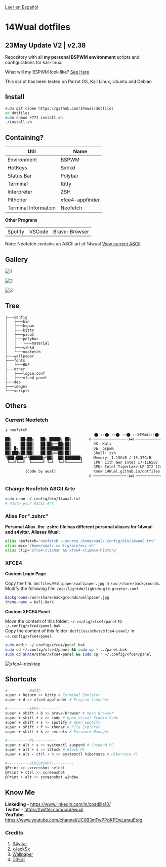[Leer en Español](https://GitHub.com/14wual/dotfiles/main/other/Sread/spanish.md)

# 14Wual dotfiles

## 23May Update V2 | v2.38

Repository with all **my personal BSPWM environment** scripts and configurations for kali-linux.

What will my BSPWM look like? [See Here](https://github.com/14wual/dotfiles/main/README.md#gallery)

This script has been tested on Parrot OS, Kali Linux, Ubuntu and Debian

## Install

```bash
sudo git clone https://github.com/14wual/dotfiles
cd dotfiles
sudo chmod +777 install.sh
./install.sh
```

## Containing?

<table>
	<thead>
		<tr>
			<th>Util</th>
			<th>Name</th>
		</tr>
	</thead>
	<tbody>
		<tr>
			<td>Environment</td>
			<td>BSPWM</td>
		</tr>
		<tr>
			<td>HotKeys</td>
			<td>Sxhkd</td>
		</tr>
		<tr>
			<td>Status Bar</td>
			<td>Polybar</td>
		</tr>
		<tr>
			<td>Terminal</td>
			<td>Kitty</td>
		</tr>
		<tr>
			<td>Interpreter</td>
			<td>ZSH</td>
		</tr>
		<tr>
			<td>Pithcher</td>
			<td>xfce4-appfinder</td>
		</tr>
		<tr>
			<td>Terminal Information</td>
			<td>Neofetch</td>
		</tr>
	</tbody>
</table>

**Other Prograns**

<table>
	<tbody>
		<tr>
			<td>Spotify</td>
			<td>VSCode</td>
			<td>Brave-Browser</td>
		</tr>
	</tbody>
</table>

Note: Neofetch contains an ASCII art of 14wual [View current ASCII](https://github.com/14wual/dotfiles/blob/main/README.md#current-neofetch)

## Gallery

![1](https://user-images.githubusercontent.com/105047274/217115786-1595ffc9-2c36-48ab-bea5-f93a40eb6038.png)

![2](https://user-images.githubusercontent.com/105047274/217115805-cf7d265c-76d7-4fc9-bf92-82b52e4b545f.png)

![3](https://user-images.githubusercontent.com/105047274/217115838-f7b1c1bd-58d9-4805-a105-41b2c7a1ea0c.png)

## Tree

```
├───config
│   ├───bin
│   ├───bspwm
│   ├───kitty
│   ├───picom
│   ├───polybar
│   │   └───material
│   ├───sxhkd
│   └───neofetch
├───wallpaper
├───fonts
│   └───HNF
├───other
│   ├───login.conf
│   ├───xfce4-panel
├───deb
├───images
└───scripts
```

## Others

### Current Neofetch

```bash
❯ neofetch
                                      ⠀ ⬤ ››⬤ ››⬤ ››⬤ ››14Wual‹‹⬤ ‹‹⬤ ‹‹⬤ ‹‹⬤ 
██╗    ██╗██╗   ██╗ █████╗ ██╗        《·───────────────·》◈《·──────────────·》 
██║    ██║██║   ██║██╔══██╗██║          OS᛬ Kali 
██║ █╗ ██║██║   ██║███████║██║          DE᛬ bspwm 
██║███╗██║██║   ██║██╔══██║██║          Shell᛬ zsh 
╚███╔███╔╝╚██████╔╝██║  ██║███████╗     Memory᛬ 1.13GiB / 15.37GiB 
 ╚══╝╚══╝  ╚═════╝ ╚═╝  ╚═╝╚══════╝     CPU᛬ 11th Gen Intel i7-1165G7 
                                        GPU᛬ Intel TigerLake-LP GT2 [Iris Xe Graphics]
         (code by wual)                 Know 14Wual.github.io/dotfiles.php 
                                      《·───────────────·》◈《·───────────────·》 

```

### Change Neofetch ASCII Arte

```bash
sudo nano ~/.config/bin/14wual.txt
# Paste your ASCII Art 
```

### Alias For ".zshrc"

**Personal Alias. the .zshrc file has different personal aliases for 14wual and s4vitar. Aliases Wual:**

```bash
alias neofetch='neofetch --source /home/wual/.config/bin/14wual.txt'
alias mcc='/home/wual/.config/bin/mcc.sh'
alias clip='xfce4-clipman && xfce4-clipman-history'
```

### XFCE4

**Custom Login Page**

Copy the file: `dotfiles/Wallpaper/wallpaper.jpg` in `/usr/share/backgrounds`. <br>
Modify the following file: `/etc/lightdm/lightdm-gtk-greeter.conf`

```bash
background=/usr/share/backgrounds/wallpaper.jpg
theme-name = Kali-Dark
```

**Custom XFCE4 Panel**

Move the content of this folder: `~/.config/xfce4/panel` to `~/.config/xfce4/panel.bak` <br>
Copy the content of this folder: `dotfiles/other/xfce4-panel/` in `~/.config/xfce4/panel`. 

```bash
sudo mkdir ~/.config/xfce4/panel.bak
sudo cd ~/.config/xfce4/panel && sudo cp * ../panel.bak
sudo cd $PATH/other/xfce4-panel && sudo cp * ~/.config/xfce4/panel
```

![xfce4-desktop](images/xfce4-desktop)

## Shortcuts

```bash
#----------BASIC----------
super + Return >> kitty # Terminal Emulator
super + d >> xfce4-appfinder # Program launcher

#----------APPS----------
super + shift + b >> brave-browser # Open Browser
super + shift + c >> code # Open Visual Studio Code
super + shift + s >> spotify # Open Spotify
super + shift + f >> thunar # File Explorer
super + shift + k >> secrets # Password Manager

#----------PC----------
super + alt + s >> systemctl suspend # Suspend PC
super + alt + s >> i3lock # Block PC
super + alt + ctrl + h >> systemctl hibernate # Hibernate PC

#----------SCREENSHOT----------
@Print >> screenshot select
@Print + ctrl >> screenshot
@Print + alt >> screenshot window
```

## Know Me

<b>Linkeding</b> - https://www.linkedin.com/in/cpadilla10/ <br>
<b>Twitter</b> - https://twitter.com/codewual <br>
<b>YouTube</b> - https://www.youtube.com/channel/UC0B3mTwPPdKPEwLerauEtdg <br>

### Credits

 1. [S4vitar](https://github.com/s4vitar)
 2. [xJackSx](https://github.com/xJackSx)
 3. [Wallpaper]()
 4. [D3Ext](https://github.com/D3Ext/)
